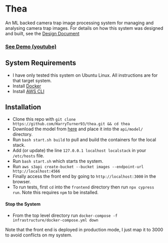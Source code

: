 # Thea
An ML backed camera trap image processing system for managing and analysing camera trap images. For details on how this system was designed and built, see the [Design Document](https://github.com/HarryTurner93/thea/blob/main/DESIGN.md)

### [See Demo (youtube)](https://www.youtube.com/watch?v=5tgIaj8bbSA)

## System Requirements

- I have only tested this system on Ubuntu Linux. All instructions are for that target system.
- Install [Docker](https://docs.docker.com/engine/install/)
- Install [AWS CLI](https://docs.aws.amazon.com/cli/latest/userguide/install-cliv2-linux.html)

## Installation

- Clone this repo with `git clone https://github.com/HarryTurner93/thea.git && cd thea `
- Download the model from [here](https://drive.google.com/file/d/1UUwsKd064Pw1cCk-CFPV8RR1igBkM5Df/view?usp=sharing) and place it into the `api/model/` directory.
- Run `bash start.sh build` to pull and build the containers for the local stack.
- Add (or update) the line `127.0.0.1 localhost localstack` in your `/etc/hosts` file.
- Run `bash start.sh` which starts the system.
- Run `aws s3api create-bucket --bucket images --endpoint-url http://localhost:4566`
- Finally access the front end by going to `http://localhost:3000` in the browser. 
- To run tests, first `cd` into the `frontend` directory then run `npx cypress run`. Note this requires `npm` to be installed.

#### Stop the System
 - From the top level directory run `docker-compose -f infrastructure/docker-compose.yml down`

Note that the front end is deployed in production mode, I just map it to 3000 to avoid conflicts on my system.

